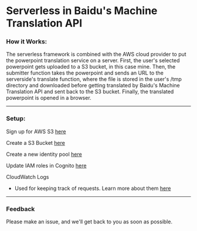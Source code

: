 # Serverless in Baidu's Machine Translation API #

### How it Works: ### 

The serverless framework is combined with the AWS cloud provider to put the powerpoint translation service on a server. First, the user's selected powerpoint gets uploaded to a S3 bucket, in this case mine. Then, the submitter function takes the powerpoint and sends an URL to the serverside's translate function, where the file is stored in the user's /tmp directory and downloaded before getting translated by Baidu's Machine Translation API and sent back to the S3 bucket. Finally, the translated powerpoint is opened in a browser.  

****************************************************************************************************
### Setup: ###

Sign up for AWS S3 [here](https://aws.amazon.com/s3/)

Create a S3 Bucket [here](https://docs.aws.amazon.com/AmazonS3/latest/gsg/CreatingABucket.html)

Create a new identity pool [here](https://docs.aws.amazon.com/cognito/latest/developerguide/identity-pools.html)

Update IAM roles in Cognito [here](https://docs.aws.amazon.com/cognito/latest/developerguide/iam-roles.html)

CloudWatch Logs
* Used for keeping track of requests. Learn more about them [here](https://docs.aws.amazon.com/AmazonCloudWatch/latest/logs/WhatIsCloudWatchLogs.html) 

****************************************************************************************************
### Feedback ###

Please make an issue, and we'll get back to you as soon as possible. 
